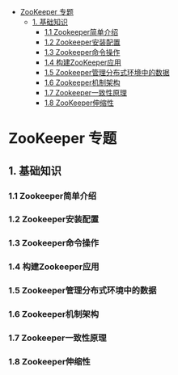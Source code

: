 
<!-- GFM-TOC -->
* [ZooKeeper 专题](#java集合工具包框架图)
    * [1. 基础知识](#1-基础知识)
      * [1.1 Zookeeper简单介绍](#11-zookeeper简单介绍)
      * [1.2 Zookeeper安装配置](#12-zookeeper安装配置)
      * [1.3 Zookeeper命令操作](#13-zookeeper命令操作)
      * [1.4 构建ZooKeeper应用](#14-构建zookeeper应用)
      * [1.5 Zookeeper管理分布式环境中的数据](#15-zookeeper管理分布式环境中的数据)
      * [1.6 Zookeeper机制架构](#16-zookeeper机制架构)
      * [1.7 Zookeeper一致性原理](#17-zookeeper一致性原理)
      * [1.8 ZooKeeper伸缩性](#18-zookeeper伸缩性)
<!-- GFM-TOC -->
# ZooKeeper 专题
## 1. 基础知识
### 1.1 Zookeeper简单介绍
### 1.2 Zookeeper安装配置
### 1.3 Zookeeper命令操作
### 1.4 构建Zookeeper应用
### 1.5 Zookeeper管理分布式环境中的数据
### 1.6 Zookeeper机制架构
### 1.7 Zookeeper一致性原理
### 1.8 Zookeeper伸缩性

